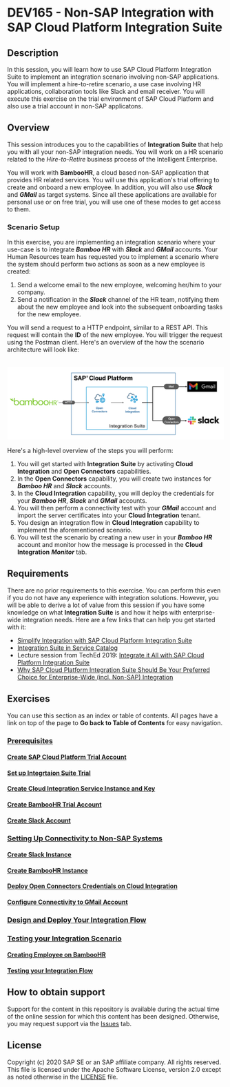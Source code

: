 # DEV165 -  Non-SAP Integration with SAP Cloud Platform Integration Suite

## Description

In this session, you will learn how to use SAP Cloud Platform Integration Suite to implement an integration scenario involving non-SAP applications. You will implement a hire-to-retire scenario, a use case involving HR applications, collaboration tools like Slack and email receiver. You will execute this exercise on the trial environment of SAP Cloud Platform and also use a trial account in non-SAP applicatons. 

## Overview

This session introduces you to the capabilities of **Integration Suite** that help you with all your non-SAP integration needs. You will work on a HR scenario related to the *Hire-to-Retire* business process of the Intelligent Enterprise. 

You will work with **BambooHR**, a cloud based non-SAP application that provides HR related services. You will use this application's trial offering to create and onboard a new employee. In addition, you will also use **<em>Slack</em>** and **<em>GMail</em>** as target systems. Since all these applications are available for personal use or on free trial, you will use one of these modes to get access to them. 

### Scenario Setup
In this exercise, you are implementing an integration scenario where your use-case is to integrate **<em>Bamboo HR</em>** with ***Slack*** and ***GMail*** accounts. Your Human Resources team has requested you to implement a scenario where the system should perform two actions as soon as a new employee is created:
1. Send a welcome email to the new employee, welcoming her/him to your company.
2. Send a notification in the ***Slack*** channel of the HR team, notifying them about the new employee and look into the subsequent onboarding tasks for the new employee. 

You will send a request to a HTTP endpoint, similar to a REST API. This request will contain the **ID** of the new employee. You will trigger the request using the Postman client. Here's an overview of the how the scenario architecture will look like:

<br>![Scenario architecture overview](/exercises/Images/Others/scenario_sol_diagram.png)

Here's a high-level overview of the steps you will perform:
1. You will get started with **Integration Suite** by activating **Cloud Integration** and **Open Connectors** capabilities.
2. In the **Open Connectors** capability, you will create two instances for **<em>Bamboo HR</em>** and **<em>Slack</em>** accounts.
3. In the **Cloud Integration** capability, you will deploy the credentials for your **<em>Bamboo HR</em>**, **<em>Slack</em>** and **<em>GMail</em>** accounts. 
4. You will then perform a connectivity test with your **<em>GMail</em>** account and import the server certificates into your **Cloud Integration** tenant. 
5. You design an integration flow in **Cloud Integration** capability to implement the aforementioned scenario. 
6. You will test the scenario by creating a new user in your **<em>Bamboo HR</em>** account and monitor how the message is processed in the **Cloud Integration** **<em>Monitor</em>** tab. 

## Requirements

There are no prior requirements to this exercise. You can perform this even if you do not have any experience with integration solutions. However, you will be able to derive a lot of value from this session if you have some knowledge on what **Integration Suite** is and how it helps with enterprise-wide integration needs. Here are a few links that can help you get started with it:
- [Simplify Integration with SAP Cloud Platform Integration Suite](https://www.sap.com/documents/2018/11/6661f73c-277d-0010-87a3-c30de2ffd8ff.html)
- [Integration Suite in Service Catalog](https://discovery-center.cloud.sap/serviceCatalog/integration-suite)
- Lecture session from TechEd 2019: [Integrate it All with SAP Cloud Platform Integration Suite](https://www.youtube.com/watch?v=ikTKJ97GvRc)
- [Why SAP Cloud Platform Integration Suite Should Be Your Preferred Choice for Enterprise-Wide (incl. Non-SAP) Integration](https://blogs.sap.com/2020/04/22/why-sap-cloud-platform-integration-suite-should-be-your-preferred-choice-for-enterprise-wide-incl.-non-sap-integration/#)

## Exercises

You can use this section as an index or table of contents. All pages have a link on top of the page to **Go back to Table of Contents** for easy navigation. 

### [Prerequisites](/exercises/Prerequisites_for_DEV165.md)
#### [Create SAP Cloud Platform Trial Account](/exercises/Prerequisites_for_DEV165.md#you-need-a-trial-account-on-sap-cloud-platform-you-can-create-a-new-trial-account-by-following-the-steps-in-this-tutorial)
#### [Set up Integrtaion Suite Trial](/exercises/Prerequisites_for_DEV165.md#set-up-integration-suite-trial-by-following-the-steps-mentioned-in-this-tutorial)
#### [Create Cloud Integration Service Instance and Key](/exercises/Prerequisites_for_DEV165.md#you-should-create-a-service-instance-and-service-key-for-the-process-integration-capability-by-following-the-steps-in-this-exercise)
#### [Create BambooHR Trial Account](/exercises/Prerequisites_for_DEV165.md#get-a-free-trial-account-on-bamboo-hr-here-register-for-bamboo-hr-trial)
#### [Create Slack Account](/exercises/Prerequisites_for_DEV165.md#create-an-account-on-slack-here-get-started-with-slack-follow-the-instructions-to-create-an-account)

### [Setting Up Connectivity to Non-SAP Systems](/exercises/Ex-1.Setting_Up_Connectivty_to_Non_SAP_Systems.md)
#### [Create Slack Instance](/exercises/Ex-1.Setting_Up_Connectivty_to_Non_SAP_Systems/Ex-1.1.Create_Slack_Instance.md)
#### [Create BambooHR Instance](/exercises/Ex-1.Setting_Up_Connectivty_to_Non_SAP_Systems/Ex-1.2.Create_BambooHR_Instance.md)
#### [Deploy Open Connectors Credentials on Cloud Integration](/exercises/Ex-1.Setting_Up_Connectivty_to_Non_SAP_Systems/Ex.1.3.Deploy_Credentials_on_CloudIntegartion.md)
#### [Configure Connectivity to GMail Account](/exercises/Ex-1.Setting_Up_Connectivty_to_Non_SAP_Systems/Ex.1.4.Set_Up_Gmail_Connectivity.md)

### [Design and Deploy Your Integration Flow](/exercises/Ex-2.Design_Your_IFlow.md)

### [Testing your Integration Scenario](/exercises/Ex-3.Testing_Your_Integration_Scenario.md)
#### [Creating Employee on BambooHR](/exercises/Ex-3.Testing_Your_Integration_Scenario.md#creating-a-new-employee-in-bamboohr)
#### [Testing your Integration Flow](/exercises/Ex-3.Testing_Your_Integration_Scenario.md#testing-your-integration-flow)

## How to obtain support

Support for the content in this repository is available during the actual time of the online session for which this content has been designed. Otherwise, you may request support via the [Issues](../../issues) tab.

## License
Copyright (c) 2020 SAP SE or an SAP affiliate company. All rights reserved. This file is licensed under the Apache Software License, version 2.0 except as noted otherwise in the [LICENSE](LICENSES/Apache-2.0.txt) file.
